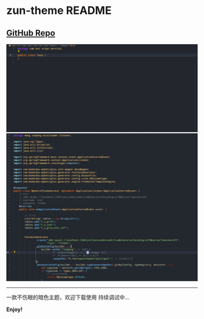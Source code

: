 # zun-theme README

[GitHub Repo](https://github.com/zunpeng/zun-theme.git)
---
![demo](https://github.com/zunpeng/zun-theme/blob/master/gif/demo.gif)
![demo2](https://github.com/zunpeng/zun-theme/blob/master/gif/demo2.png)

---

一款不伤眼的暗色主题，欢迎下载使用
持续调试中...

**Enjoy!**
